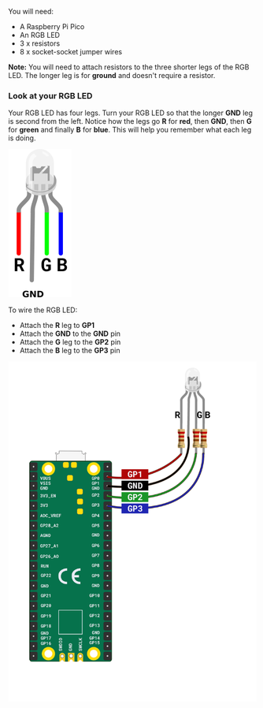 You will need:

+ A Raspberry Pi Pico
+ An RGB LED
+ 3 x resistors
+ 8 x socket-socket jumper wires

**Note:** You will need to attach resistors to the three shorter legs of the RGB LED. The longer leg is for **ground** and doesn't require a resistor.

### Look at your RGB LED

Your RGB LED has four legs. Turn your RGB LED so that the longer **GND** leg is second from the left. Notice how the legs go **R** for **red**, then **GND**, then **G** for **green** and finally **B** for **blue**. This will help you remember what each leg is doing. 

![An illustration of an RGB LED.](images/rgb-led-legs.png)

To wire the RGB LED:

+ Attach the **R** leg to **GP1**
+ Attach the **GND** to the **GND** pin
+ Attach the **G** leg to the **GP2** pin
+ Attach the **B** leg to the **GP3** pin

![A diagram of a Raspberry Pi Pico attached to an RGB LED.](images/rgb-led-diagram.png)
